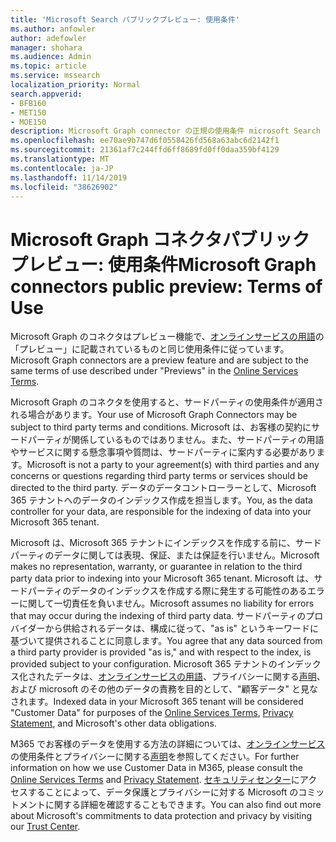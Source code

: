 ```yaml
---
title: 'Microsoft Search パブリックプレビュー: 使用条件'
ms.author: anfowler
author: adefowler
manager: shohara
ms.audience: Admin
ms.topic: article
ms.service: mssearch
localization_priority: Normal
search.appverid:
- BFB160
- MET150
- MOE150
description: Microsoft Graph connector の正規の使用条件 microsoft Search のパブリックプレビュー
ms.openlocfilehash: ee70ae9b747d6f0558426fd568a63abc6d2142f1
ms.sourcegitcommit: 21361af7c244ffd6ff8689fd0ff0daa359bf4129
ms.translationtype: MT
ms.contentlocale: ja-JP
ms.lasthandoff: 11/14/2019
ms.locfileid: "38626902"
---
```

# <a name="microsoft-graph-connectors-public-preview-terms-of-use"></a><span data-ttu-id="4b4eb-103">Microsoft Graph コネクタパブリックプレビュー: 使用条件</span><span class="sxs-lookup"><span data-stu-id="4b4eb-103">Microsoft Graph connectors public preview: Terms of Use</span></span>

<span data-ttu-id="4b4eb-104">Microsoft Graph のコネクタはプレビュー機能で、[オンラインサービスの用語](http://www.microsoftvolumelicensing.com/Downloader.aspx?documenttype=OST&lang=English)の「プレビュー」に記載されているものと同じ使用条件に従っています。</span><span class="sxs-lookup"><span data-stu-id="4b4eb-104">Microsoft Graph connectors are a preview feature and are subject to the same terms of use described under "Previews" in the [Online Services Terms](http://www.microsoftvolumelicensing.com/Downloader.aspx?documenttype=OST&lang=English).</span></span>

<span data-ttu-id="4b4eb-105">Microsoft Graph のコネクタを使用すると、サードパーティの使用条件が適用される場合があります。</span><span class="sxs-lookup"><span data-stu-id="4b4eb-105">Your use of Microsoft Graph Connectors may be subject to third party terms and conditions.</span></span> <span data-ttu-id="4b4eb-106">Microsoft は、お客様の契約にサードパーティが関係しているものではありません。また、サードパーティの用語やサービスに関する懸念事項や質問は、サードパーティに案内する必要があります。</span><span class="sxs-lookup"><span data-stu-id="4b4eb-106">Microsoft is not a party to your agreement(s) with third parties and any concerns or questions regarding third party terms or services should be directed to the third party.</span></span> <span data-ttu-id="4b4eb-107">データのデータコントローラーとして、Microsoft 365 テナントへのデータのインデックス作成を担当します。</span><span class="sxs-lookup"><span data-stu-id="4b4eb-107">You, as the data controller for your data, are responsible for the indexing of data into your Microsoft 365 tenant.</span></span>

<span data-ttu-id="4b4eb-108">Microsoft は、Microsoft 365 テナントにインデックスを作成する前に、サードパーティのデータに関しては表現、保証、または保証を行いません。</span><span class="sxs-lookup"><span data-stu-id="4b4eb-108">Microsoft makes no representation, warranty, or guarantee in relation to the third party data prior to indexing into your Microsoft 365 tenant.</span></span>  <span data-ttu-id="4b4eb-109">Microsoft は、サードパーティのデータのインデックスを作成する際に発生する可能性のあるエラーに関して一切責任を負いません。</span><span class="sxs-lookup"><span data-stu-id="4b4eb-109">Microsoft assumes no liability for errors that may occur during the indexing of third party data.</span></span>  <span data-ttu-id="4b4eb-110">サードパーティのプロバイダーから供給されるデータは、構成に従って、"as is" というキーワードに基づいて提供されることに同意します。</span><span class="sxs-lookup"><span data-stu-id="4b4eb-110">You agree that any data sourced from a third party provider is provided "as is," and with respect to the index, is provided subject to your configuration.</span></span> <span data-ttu-id="4b4eb-111">Microsoft 365 テナントのインデックス化されたデータは、[オンラインサービスの用語](http://www.microsoftvolumelicensing.com/Downloader.aspx?documenttype=OST&lang=English)、プライバシーに関する[声明](https://privacy.microsoft.com/privacystatement)、および microsoft のその他のデータの責務を目的として、"顧客データ" と見なされます。</span><span class="sxs-lookup"><span data-stu-id="4b4eb-111">Indexed data in your Microsoft 365 tenant will be considered "Customer Data" for purposes of the [Online Services Terms](http://www.microsoftvolumelicensing.com/Downloader.aspx?documenttype=OST&lang=English), [Privacy Statement](https://privacy.microsoft.com/privacystatement), and Microsoft's other data obligations.</span></span>

<span data-ttu-id="4b4eb-112">M365 でお客様のデータを使用する方法の詳細については、[オンラインサービス](http://www.microsoftvolumelicensing.com/Downloader.aspx?documenttype=OST&lang=English)の使用条件とプライバシーに関する[声明](https://privacy.microsoft.com/privacystatement)を参照してください。</span><span class="sxs-lookup"><span data-stu-id="4b4eb-112">For further information on how we use Customer Data in M365, please consult the [Online Services Terms](http://www.microsoftvolumelicensing.com/Downloader.aspx?documenttype=OST&lang=English) and [Privacy Statement](https://privacy.microsoft.com/privacystatement).</span></span> <span data-ttu-id="4b4eb-113">[セキュリティセンター](https://www.microsoft.com/trust-center)にアクセスすることによって、データ保護とプライバシーに対する Microsoft のコミットメントに関する詳細を確認することもできます。</span><span class="sxs-lookup"><span data-stu-id="4b4eb-113">You can also find out more about Microsoft's commitments to data protection and privacy by visiting our [Trust Center](https://www.microsoft.com/trust-center).</span></span>

